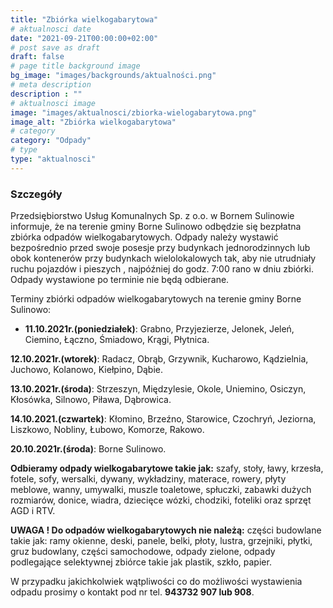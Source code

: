 ```yaml
---
title: "Zbiórka wielkogabarytowa"
# aktualnosci date
date: "2021-09-21T00:00:00+02:00"
# post save as draft
draft: false
# page title background image
bg_image: "images/backgrounds/aktualności.png"
# meta description
description : ""
# aktualnosci image
image: "images/aktualnosci/zbiorka-wielogabarytowa.png"
image_alt: "Zbiórka wielkogabarytowa"
# category
category: "Odpady"
# type
type: "aktualnosci"
---
```


### Szczegóły

                    
Przedsiębiorstwo Usług Komunalnych Sp. z o.o. w Bornem Sulinowie informuje, że na terenie gminy Borne Sulinowo odbędzie się bezpłatna zbiórka odpadów wielkogabarytowych. 
Odpady należy wystawić bezpośrednio przed swoje posesje przy budynkach jednorodzinnych lub obok kontenerów przy budynkach wielolokalowych tak, aby nie utrudniały ruchu pojazdów i pieszych , najpóźniej do godz. 7:00 rano w dniu zbiórki. 					                  
Odpady wystawione po terminie nie będą odbierane. 

Terminy zbiórki odpadów wielkogabarytowych na terenie gminy Borne Sulinowo:

* **11.10.2021r.(poniedziałek)**: Grabno, Przyjezierze, Jelonek, Jeleń, Ciemino, Łączno, Śmiadowo, Krągi, Płytnica.

**12.10.2021r.(wtorek)**: Radacz, Obrąb, Grzywnik, Kucharowo,  Kądzielnia, Juchowo, Kolanowo, Kiełpino, Dąbie.

**13.10.2021r.(środa)**:  Strzeszyn, Międzylesie, Okole, Uniemino, Osiczyn, Kłosówka, Silnowo, Piława, Dąbrowica.			

**14.10.2021.(czwartek)**: Kłomino, Brzeźno, Starowice, Czochryń, Jeziorna, Liszkowo, Nobliny, Łubowo, Komorze, Rakowo.	

**20.10.2021r.(środa)**: Borne Sulinowo.	

**Odbieramy odpady wielkogabarytowe takie jak:**
szafy, stoły, ławy, krzesła, fotele, sofy, wersalki, dywany, wykładziny, materace, rowery,  płyty meblowe, wanny, umywalki, muszle toaletowe, spłuczki, zabawki dużych rozmiarów, donice, wiadra, dziecięce wózki, chodziki, foteliki oraz sprzęt AGD i RTV. 

**UWAGA ! Do odpadów wielkogabarytowych nie należą:** 
części budowlane takie jak: ramy okienne, deski, panele, belki, płoty, lustra, grzejniki, płytki, gruz budowlany, części samochodowe, odpady zielone, odpady podlegające selektywnej zbiórce takie jak plastik, szkło, papier.

W przypadku jakichkolwiek wątpliwości co do możliwości wystawienia odpadu prosimy o kontakt pod nr tel. **943732 907 lub 908**. 

